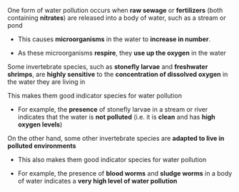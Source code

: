 One form of water pollution occurs when **raw sewage** or **fertilizers** (both containing **nitrates**) are released into a body of water, such as a stream or pond

- This causes **microorganisms** in the water to **increase in number**. 

- As these microorganisms **respire**, they **use up the oxygen** in the water

Some invertebrate species, such as **stonefly larvae** and **freshwater shrimps**, are **highly sensitive** to the **concentration of dissolved oxygen** in the water they are living in

This makes them good indicator species for water pollution

- For example, the **presence** of stonefly larvae in a stream or river indicates that the water is **not polluted** (i.e. it is **clean** and has **high oxygen levels**)

On the other hand, some other invertebrate species are **adapted to live in polluted environments**

- This also makes them good indicator species for water pollution

- For example, the presence of **blood worms** and **sludge worms** in a body of water indicates a **very high level of water pollution**
